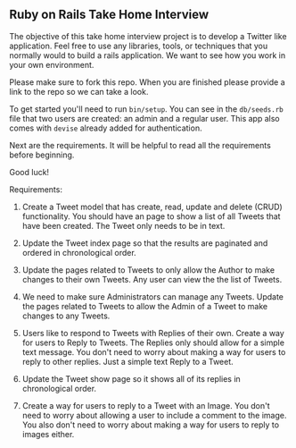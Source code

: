 ## Ruby on Rails Take Home Interview

The objective of this take home interview project is to develop a Twitter like application. 
Feel free to use any libraries, tools, or techniques that you normally would to build a rails application. 
We want to see how you work in your own environment.

Please make sure to fork this repo. When you are finished please provide a link to the repo so we can take a look.

To get started you'll need to run `bin/setup`. You can see in the `db/seeds.rb` file that two users are created: an
admin and a regular user. This app also comes with `devise` already added for authentication. 

Next are the requirements. It will be helpful to read all the requirements before beginning.

Good luck!

Requirements:


1. Create a Tweet model that has create, read, update and delete (CRUD) functionality. You should have an page to show
a list of all Tweets that have been created. The Tweet only needs to be in text. 

2. Update the Tweet index page so that the results are paginated and ordered in chronological order.

3. Update the pages related to Tweets to only allow the Author to make 
changes to their own Tweets. Any user can view the the list of Tweets.

4. We need to make sure Administrators can manage any Tweets. Update the pages related to Tweets to 
allow the Admin of a Tweet to make changes to any Tweets.

5. Users like to respond to Tweets with Replies of their own. Create a way for users to Reply to Tweets. 
The Replies only should allow for a simple text message. You don't need to worry about
making a way for users to reply to other replies. Just a simple text Reply to a Tweet.

6. Update the Tweet show page so it shows all of its replies in chronological order.

7. Create a way for users to reply to a Tweet with an Image. You don't need to worry about allowing a user to include
a comment to the image. You also don't need to worry about making a way for users to reply to images either.
